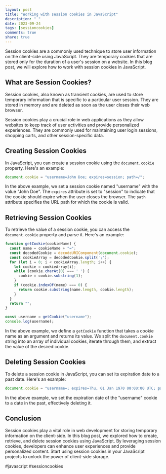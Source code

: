 ```yaml
---
layout: post
title: "Working with session cookies in JavaScript"
description: " "
date: 2023-09-24
tags: [sessioncookies]
comments: true
share: true
---
```


Session cookies are a commonly used technique to store user information on the client-side using JavaScript. They are temporary cookies that are stored only for the duration of a user's session on a website. In this blog post, we will explore how to work with session cookies in JavaScript.

## What are Session Cookies?

Session cookies, also known as transient cookies, are used to store temporary information that is specific to a particular user session. They are stored in memory and are deleted as soon as the user closes their web browser.

Session cookies play a crucial role in web applications as they allow websites to keep track of user activities and provide personalized experiences. They are commonly used for maintaining user login sessions, shopping carts, and other session-specific data.

## Creating Session Cookies

In JavaScript, you can create a session cookie using the `document.cookie` property. Here's an example:

```javascript
document.cookie = "username=John Doe; expires=session; path=/";
```

In the above example, we set a session cookie named "username" with the value "John Doe". The `expires` attribute is set to "session" to indicate that the cookie should expire when the user closes the browser. The `path` attribute specifies the URL path for which the cookie is valid.

## Retrieving Session Cookies

To retrieve the value of a session cookie, you can access the `document.cookie` property and parse it. Here's an example:

```javascript
function getCookie(cookieName) {
  const name = cookieName + "=";
  const decodedCookie = decodeURIComponent(document.cookie);
  const cookieArray = decodedCookie.split(';');
  for (let i = 0; i < cookieArray.length; i++) {
    let cookie = cookieArray[i];
    while (cookie.charAt(0) === ' ') {
      cookie = cookie.substring(1);
    }
    if (cookie.indexOf(name) === 0) {
      return cookie.substring(name.length, cookie.length);
    }
  }
  return "";
}

const username = getCookie("username");
console.log(username);
```

In the above example, we define a `getCookie` function that takes a cookie name as an argument and returns its value. We split the `document.cookie` string into an array of individual cookies, iterate through them, and extract the value of the desired cookie.

## Deleting Session Cookies

To delete a session cookie in JavaScript, you can set its expiration date to a past date. Here's an example:

```javascript
document.cookie = "username=; expires=Thu, 01 Jan 1970 00:00:00 UTC; path=/;";
```

In the above example, we set the expiration date of the "username" cookie to a date in the past, effectively deleting it.

## Conclusion

Session cookies play a vital role in web development for storing temporary information on the client-side. In this blog post, we explored how to create, retrieve, and delete session cookies using JavaScript. By leveraging session cookies, developers can enhance user experiences and provide personalized content. Start using session cookies in your JavaScript projects to unlock the power of client-side storage.

\#javascript #sessioncookies